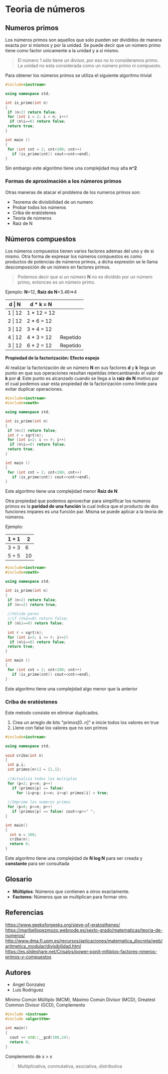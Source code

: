 # Teoria de números

## Numeros primos

Los números primos son aquellos que solo pueden ser divididos de manera exacta por si mismos y por la unidad. Se puede decir que un número primo tiene como factor unicamente a la unidad y a si mismo.

> El número 1 sólo tiene un divisor, por eso no lo consideramos primo. La unidad no esta considerada como un número primo ni compuesto.

Para obtener los números primos se utiliza el siguiente algoritmo trivial

```c++
#include<iostream>

using namespace std;

int is_prime(int n)
{
 if (n<2) return false;
 for (int i = 2; i < n; i++)
  if (n%i==0) return false;
 return true;
}

int main ()
{
 for (int cnt = 2; cnt<100; cnt++)
   if (is_prime(cnt)) cout<<cnt<<endl;
}
```
Sin embargo este algoritmo tiene una complejidad muy alta **n^2**

### Formas de aproximación a los números primos

Otras maneras de atacar el problema de los numeros primos son:

* Teorema de divisibilidad de un numero
* Probar todos los números
* Criba de eratóstenes
* Teoria de números
* Raiz de N

## Números compuestos

Los números compuestos tienen varios factores ademas del uno y de si mismo. Otra forma de expresar los números compuestos es como productos de potencias de números primos, a dicha expresión se le llama descomposición de un número en factores primos.

> Podemos decir que si un número **N** no es dividido por un número primo, entonces es un número primo.

Ejemplo: **N**=12, **Raiz de N**=3.46=>4

| d \| N | d * k = N | |
| --- | --- | --- |
| 1 \| 12 | 1 * 12 = 12 | |
| 2 \| 12 | 2 * 6 = 12 | |
| 3 \| 12 | 3 * 4 = 12 | |
| 4 \| 12 | 4 * 3 = 12 | Repetido |
| 3 \| 12 | 6 * 2 = 12 | Repetido |

**Propiedad de la factorización: Efecto espejo**

Al realizar la factorización de un número **N** en sus factores **d** y **k** llega un punto en que sus operaciones resultan repetidas intercambiando el valor de **k** por **d**. Este punto es alcanzado cuando se llega a la **raiz de N** motivo por el cual podemos usar esta propiedad de la factorización como limite para evitar duplicar operaciones.

```c++
#include<iostream>
#include<cmath>

using namespace std;

int is_prime(int n)
{
 if (n<2) return false;
 int r = sqrt(n);
 for (int i=2; i <= r; i++)
  if (n%i==0) return false;
 return true;
}

int main ()
{
 for (int cnt = 2; cnt<100; cnt++)
   if (is_prime(cnt)) cout<<cnt<<endl;
}
```
Este algoritmo tiene una complejidad menor **Raiz de N**

Otra propiedad que podemos aprovechar para simplificar los numeros primos es la **paridad de una función** la cual indica que el producto de dos funciones impares es una función par. Misma se puede aplicar a la teoria de números.

Ejemplo:

| 1 + 1 | 2 |
|---|---|
| 3 + 3 | 6 |
| 5 + 5 | 10 |

```c++
#include<iostream>
#include<cmath>

using namespace std;

int is_prime(int n)
{
 if (n<2) return false;
 if (n==2) return true;
 
 //Valido pares
 //if (n%2==0) return false;
 if (n&1==0) return false;
 
 int r = sqrt(n);
 for (int i=3; i <= r; i+=2)
  if (n%i==0) return false;
 return true;
}

int main ()
{
 for (int cnt = 2; cnt<100; cnt++)
   if (is_prime(cnt)) cout<<cnt<<endl;
}
```
Este algoritmo tiene una complejidad algo menor que la anterior

### Criba de eratóstenes

Este metodo consiste en eliminar duplicados.
 1. Crea un arreglo de bits "primos[0..n]" e inicie todos los valores en true
 2. Llene con false los valores que no son primos

```c++
#include<iostream>

using namespace std;
 
void criba(int n)
{
 int p,i;
 int primos[n+1] = {1,1};
 
 //Actualiza todos los multiplos
 for (p=2; p<=n; p++)
   if (primos[p] == false)
     for (i=p+p; i<=n; i+=p) primos[i] = true;
 
 //Imprime los numeros primos
 for (p=0; p<=n; p++)
   if (primos[p] == false) cout<<p<<" ";
} 

int main()
{
  int n = 100;
  criba(n);
  return 0;
}
```
Este algoritmo tiene una complejidad de **N log N** para ser creada y **constante** para ser consultada

## Glosario
* **Múltiplos**: Números que contienen a otros exactamente.
* **Factores**: Números que se multiplican para formar otro.


## Referencias
https://www.geeksforgeeks.org/sieve-of-eratosthenes/<br/>
https://maribellopezmozo.webnode.es/sexto-grado/matematicas/teoria-de-numeros/<br/>
http://www.dma.fi.upm.es/recursos/aplicaciones/matematica_discreta/web/aritmetica_modular/divisibilidad.html<br/>
https://es.slideshare.net/Crisalys/power-ponit-mltiplos-factores-nmeros-primos-y-compuestos<br/>

## Autores
* Angel Gonzalez
* Luis Rodriguez

Mínimo Común Múltiplo (MCM), Máximo Común Divisor (MCD), Greatest Common Divisor (GCD), Complemento

```c++
#include <iostream>
#include <algorithm>

int main()
{
  cout << std::__gcd(100,24);
  return 0;
}
```

Complemento de x > x
> Multiplicativa, conmutativa, asociativa, distributiva
